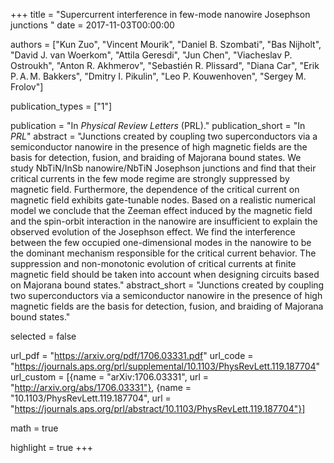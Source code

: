 +++
title = "Supercurrent interference in few-mode nanowire Josephson junctions "
date = 2017-11-03T00:00:00

authors = ["Kun Zuo", "Vincent Mourik", "Daniel B. Szombati", "Bas Nijholt", "David J. van Woerkom", "Attila Geresdi", "Jun Chen", "Viacheslav P. Ostroukh", "Anton R. Akhmerov", "Sebastién R. Plissard", "Diana Car", "Erik P. A. M. Bakkers", "Dmitry I. Pikulin", "Leo P. Kouwenhoven", "Sergey M. Frolov"]

publication_types = ["1"]

publication = "In *Physical Review Letters* (PRL)."
publication_short = "In *PRL*"
abstract = "Junctions created by coupling two superconductors via a semiconductor nanowire in the presence of high magnetic fields are the basis for detection, fusion, and braiding of Majorana bound states. We study NbTiN/InSb nanowire/NbTiN Josephson junctions and find that their critical currents in the few mode regime are strongly suppressed by magnetic field. Furthermore, the dependence of the critical current on magnetic field exhibits gate-tunable nodes. Based on a realistic numerical model we conclude that the Zeeman effect induced by the magnetic field and the spin-orbit interaction in the nanowire are insufficient to explain the observed evolution of the Josephson effect. We find the interference between the few occupied one-dimensional modes in the nanowire to be the dominant mechanism responsible for the critical current behavior. The suppression and non-monotonic evolution of critical currents at finite magnetic field should be taken into account when designing circuits based on Majorana bound states."
abstract_short = "Junctions created by coupling two superconductors via a semiconductor nanowire in the presence of high magnetic fields are the basis for detection, fusion, and braiding of Majorana bound states."

selected = false

url_pdf = "https://arxiv.org/pdf/1706.03331.pdf"
url_code = "https://journals.aps.org/prl/supplemental/10.1103/PhysRevLett.119.187704"
url_custom = [{name = "arXiv:1706.03331", url = "http://arxiv.org/abs/1706.03331"}, {name = "10.1103/PhysRevLett.119.187704", url = "https://journals.aps.org/prl/abstract/10.1103/PhysRevLett.119.187704"}]

math = true

highlight = true
+++
